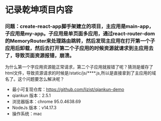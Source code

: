 # 记录乾坤项目内容

### 问题：create-react-app脚手架建立的项目，主应用是main-app，子应用是my-app。子应用是单页面多应用，通过react-router-dom的MemoryRouter来处理路由跳转，然后发现主应用在打开第一个子应用后卸载，然后去打开第二个子应用的时候资源就请求到主应用去了，导致页面资源报错，崩溃。
为什么第一个字应用资源能正常请求，第二个子应用就报错了呢？猜测是缓存了html文件，导致资源请求的时候是/static/js/****.js,所以是直接拿到了主应用的域名了。这个问题要怎么解决呢？

- 最小可复现仓库：https://github.com/lizist/qiankun-demo
- qiankun 版本：2.5.1
- 浏览器版本：chrome 95.0.4638.69
- NodeJs 版本：v14.17.3
- 操作系统：mac
